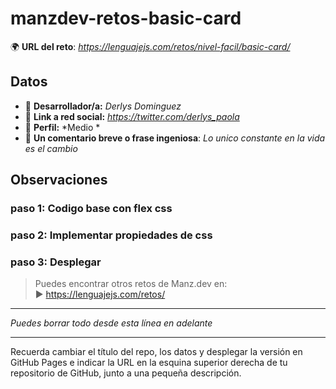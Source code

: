 # manzdev-retos-basic-card

🌍 **URL del reto**: *https://lenguajejs.com/retos/nivel-facil/basic-card/*

## Datos

- 🦄 **Desarrollador/a:** *Derlys Dominguez*
- 🐇 **Link a red social:** *https://twitter.com/derlys_paola*
- 🦾 **Perfil:** *Medio *
- 💬 **Un comentario breve o frase ingeniosa**: *Lo unico constante en la vida es el cambio*

## Observaciones

### paso 1: Codigo base con flex css
### paso 2: Implementar propiedades de css
### paso 3: Desplegar

> Puedes encontrar otros retos de Manz.dev en: <br>▶ https://lenguajejs.com/retos/

---
*Puedes borrar todo desde esta línea en adelante*

---

Recuerda cambiar el título del repo, los datos y desplegar la versión en GitHub Pages e indicar la URL en la esquina superior derecha de tu repositorio de GitHub, junto a una pequeña descripción.
